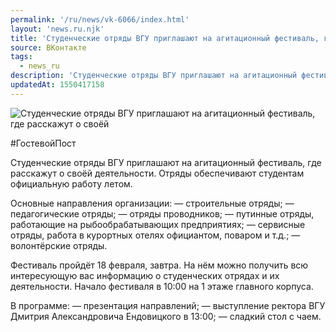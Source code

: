```yaml
---
permalink: '/ru/news/vk-6066/index.html'
layout: 'news.ru.njk'
title: 'Студенческие отряды ВГУ приглашают на агитационный фестиваль, где расскажут о своёй деятельнос'
source: ВКонтакте
tags:
  - news_ru
description: 'Студенческие отряды ВГУ приглашают на агитационный фестиваль, где расскажут о своёй'
updatedAt: 1550417158
---
```

![Студенческие отряды ВГУ приглашают на агитационный фестиваль, где расскажут о своёй](https://sun9-74.userapi.com/impf/c844617/v844617186/1a8ef4/16T9-aO1MfY.jpg?size=1280x853&quality=96&proxy=1&sign=b4279fdc0d80ad3eb4c674c2698ede39&c_uniq_tag=kCwoy_n_-yu6_ed66AXn2gThiLtdvYXX-cJdGDD8Ujc&type=album)

#ГостевойПост

Студенческие отряды ВГУ приглашают на агитационный фестиваль, где расскажут о своёй деятельности. Отряды обеспечивают студентам официальную работу летом.

Основные направления организации:
— строительные отряды;
— педагогические отряды;
— отряды проводников;
— путинные отряды, работающие на рыбообрабатывающих предприятиях;
— сервисные отряды, работа в курортных отелях официантом, поваром и т.д.;
— волонтёрские отряды.

Фестиваль пройдёт 18 февраля, завтра. На нём можно получить всю интересующую вас информацию о студенческих отрядах и их деятельности. Начало фестиваля в 10:00 на 1 этаже главного корпуса.

В программе:
— презентация направлений;
— выступление ректора ВГУ Дмитрия Александровича Ендовицкого в 13:00;
— сладкий стол с чаем.
